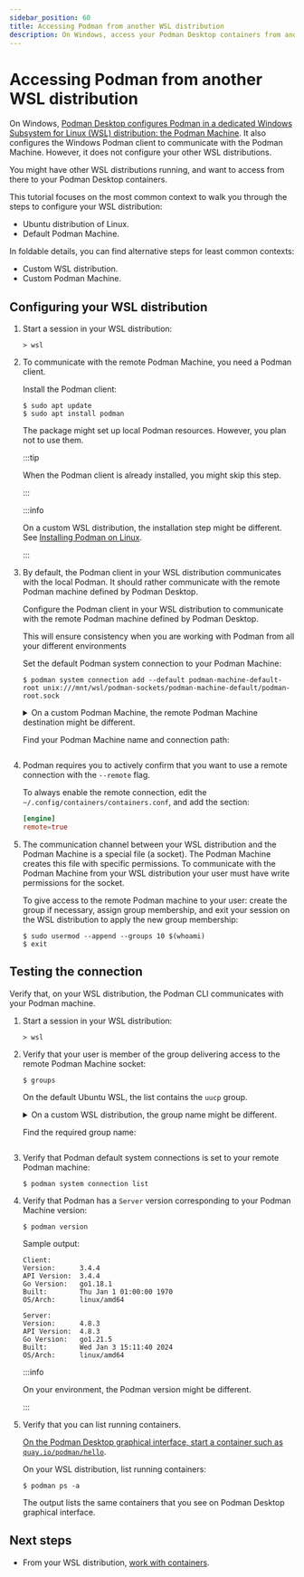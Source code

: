 ```yaml
---
sidebar_position: 60
title: Accessing Podman from another WSL distribution
description: On Windows, access your Podman Desktop containers from another Windows Subsystem for Linux (WSL) distribution.
---
```


# Accessing Podman from another WSL distribution

On Windows, [Podman Desktop configures Podman in a dedicated Windows Subsystem for Linux (WSL) distribution: the Podman Machine](/docs/podman/creating-a-podman-machine.md).
It also configures the Windows Podman client to communicate with the Podman Machine.
However, it does not configure your other WSL distributions.

You might have other WSL distributions running, and want to access from there to your Podman Desktop containers.

This tutorial focuses on the most common context to walk you through the steps to configure your WSL distribution:

- Ubuntu distribution of Linux.
- Default Podman Machine.

In foldable details, you can find alternative steps for least common contexts:

- Custom WSL distribution.
- Custom Podman Machine.

## Configuring your WSL distribution

1. Start a session in your WSL distribution:

   ```shell-session
   > wsl
   ```

1. To communicate with the remote Podman Machine, you need a Podman client.

   Install the Podman client:

   ```shell-session
   $ sudo apt update
   $ sudo apt install podman
   ```

   The package might set up local Podman resources.
   However, you plan not to use them.

   :::tip

   When the Podman client is already installed, you might skip this step.

   :::

   :::info

   On a custom WSL distribution, the installation step might be different.
   See [Installing Podman on Linux](https://podman.io/docs/installation#installing-on-linux).

   :::

1. By default, the Podman client in your WSL distribution communicates with the local Podman.
   It should rather communicate with the remote Podman machine defined by Podman Desktop.

   Configure the Podman client in your WSL distribution to communicate with the remote Podman machine defined by Podman Desktop.

   This will ensure consistency when you are working with Podman from all your different environments

   Set the default Podman system connection to your Podman Machine:

   ```shell-session
   $ podman system connection add --default podman-machine-default-root unix:///mnt/wsl/podman-sockets/podman-machine-default/podman-root.sock
   ```

   <details>
   <summary>
   On a custom Podman Machine, the remote Podman Machine destination might be different.

   Find your Podman Machine name and connection path:
   </summary>
   <div>

   1. Identify the sockets available in your WSL distribution.

      The Podman machine shares sockets in a `/mnt/wsl/podman-sockets/` subdirectory named after the Podman machine name.

      In your WSL session, list the available sockets:

      ```shell-session
      $ find /mnt/wsl/podman-sockets/ -name '*.sock'
      ```

      Each Podman Machine has a socket for:

      - Rootful Podman: `podman-root.sock`
      - Rootless Podman: `podman-user.sock`

      Sample output:

      ```shell-session
      /mnt/wsl/podman-sockets/podman-machine-default/podman-root.sock
      /mnt/wsl/podman-sockets/podman-machine-default/podman-user.sock
      ```

   2. Identify the socket that Podman Desktop uses.

      Podman Desktop defaults to rootful Podman.
      However, consider identifying the active socket.

      The active socket is the default Podman system connection in your Windows session.

      Open a new Command Prompt, and list your Podman system connections:

      ```shell-session
      > podman system connection list
      ```

      The default connection line ends with `true`.

      Identify your Podman Machine socket by its URI in Windows:

      - Rootful Podman: `ssh://root@127.0.0.1:59292/run/podman/podman.sock`
      - Rootless Podman: `ssh://user@127.0.0.1:59292/run/user/1000/podman/podman.sock`

      Sample output:

      ```shell-session
      Name                         URI                                                          Identity                                                  Default

      podman-machine-default ssh://user@127.0.0.1:59292/run/user/1000/podman/podman.sock C:\Users\Podman Desktop User\.ssh\podman-machine-default false
      podman-machine-default-root ssh://root@127.0.0.1:59292/run/podman/podman.sock C:\Users\Podman Desktop User\.ssh\podman-machine-default true
      ```

   3. To define the Podman machine remote destination, prepend with `unix://` the socket path that is available in your WSL, and corresponds to the Podman Desktop active socket:

      For the default Podman machine:

      - Rootful Podman: `unix:///mnt/wsl/podman-sockets/podman-machine-default/podman-root.sock`
      - Rootless Podman: `unix:///mnt/wsl/podman-sockets/podman-machine-default/podman-user.sock`

   </div>
   </details>

1. Podman requires you to actively confirm that you want to use a remote connection with the `--remote` flag.

   To always enable the remote connection, edit the `~/.config/containers/containers.conf`, and add the section:

   ```toml
   [engine]
   remote=true
   ```

1. The communication channel between your WSL distribution and the Podman Machine is a special file (a socket).
   The Podman Machine creates this file with specific permissions.
   To communicate with the Podman Machine from your WSL distribution your user must have write permissions for the socket.

   To give access to the remote Podman machine to your user: create the group if necessary, assign group membership, and exit your session on the WSL distribution to apply the new group membership:

   ```shell-session
   $ sudo usermod --append --groups 10 $(whoami)
   $ exit
   ```

## Testing the connection

Verify that, on your WSL distribution, the Podman CLI communicates with your Podman machine.

1. Start a session in your WSL distribution:

   ```shell-session
   > wsl
   ```

1. Verify that your user is member of the group delivering access to the remote Podman Machine socket:

   ```shell-session
   $ groups
   ```

   On the default Ubuntu WSL, the list contains the `uucp` group.

   <details>
   <summary>
   On a custom WSL distribution, the group name might be different.

   Find the required group name:
   </summary>
   <div>
   The required group id is the same on any WSL distribution.

   However, the group name might be different on a custom WSL distribution.

   On the Podman Machine, which runs on a Fedora distribution:

   - Rootful Podman: GID `10` name is `wheel`.
   - Rootless Podman: GID `1000` name is `user`.

   On the Ubuntu distribution:

   - Rootful Podman: GID `10` name is `uucp`.
   - Rootless Podman: GID `1000` name is the same as the user name you chose when creating the WSL machine.

   On a custom WSL distribution, find the group name for:

   - Rootful Podman:

     ```shell-session
     $ getent group 10
     ```

   - Rootless Podman:

     ```shell-session
     $ getent group 1000
     ```

   </div>
   </details>

1. Verify that Podman default system connections is set to your remote Podman machine:

   ```shell-session
   $ podman system connection list
   ```

1. Verify that Podman has a `Server` version corresponding to your Podman Machine version:

   ```shell-session
   $ podman version
   ```

   Sample output:

   ```shell-session
   Client:
   Version:      3.4.4
   API Version:  3.4.4
   Go Version:   go1.18.1
   Built:        Thu Jan 1 01:00:00 1970
   OS/Arch:      linux/amd64

   Server:
   Version:      4.8.3
   API Version:  4.8.3
   Go Version:   go1.21.5
   Built:        Wed Jan 3 15:11:40 2024
   OS/Arch:      linux/amd64
   ```

   :::info

   On your environment, the Podman version might be different.

   :::

1. Verify that you can list running containers.

   [On the Podman Desktop graphical interface, start a container such as `quay.io/podman/hello`](/docs/containers/starting-a-container).

   On your WSL distribution, list running containers:

   ```shell-session
   $ podman ps -a
   ```

   The output lists the same containers that you see on Podman Desktop graphical interface.

## Next steps

- From your WSL distribution, [work with containers](/docs/containers).
